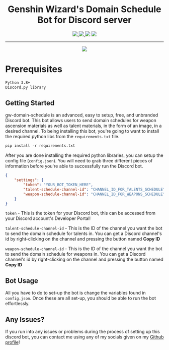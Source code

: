 <h1 align="center">Genshin Wizard's Domain Schedule Bot for Discord server</h1>
<p align="center">
    <a href="https://github.com/hattvr/gw-domain-schedule/releases/latest">
        <img src="https://img.shields.io/github/v/release/hattvr/gw-domain-schedule?label=Latest%20Version">
    </a>
    <a href="https://github.com/hattvr/gw-domain-schedule/commit/master">
        <img src="https://img.shields.io/github/last-commit/hattvr/gw-domain-schedule?label=Last%20Update">
    </a>
    <img src="https://img.shields.io/github/languages/code-size/hattvr/gw-domain-schedule?label=Size">
    <a href="https://github.com/hattvr/gw-domain-schedule/issues">
        <img src="https://img.shields.io/github/issues/hattvr/gw-domain-schedule?label=Issues">
    </a>
</p>

---
<div align="center">
    <img src="https://i.imgur.com/QlM3TFR.png">
</div>

# Prerequisites
```bash
Python 3.8+
Discord.py library
```

## **Getting Started**  
gw-domain-schedule is an advanced, easy to setup, free, and unbranded Discord bot. This bot allows users to send domain schedules for weapon ascension materials as well as talent materials, in the form of an image, in a desired channel. To being installing this bot, you're going to want to install the required python libs from the `requirements.txt` file.
```py
pip install -r requirements.txt
```

After you are done installing the required python libraries, you can setup the config file (`config.json`). You will need to grab three different pieces of information before you're able to successfully run the Discord bot.
```json
{
    "settings": {
        "token": "YOUR_BOT_TOKEN_HERE",
        "talent-schedule-channel-id": "CHANNEL_ID_FOR_TALENTS_SCHEDULE",
        "weapon-schedule-channel-id": "CHANNEL_ID_FOR_WEAPONS_SCHEDULE"
    }
}
```
`token` - This is the token for your Discord bot, this can be accessed from your Discord account's Developer Portal!

`talent-schedule-channel-id` - This is the ID of the channel you want the bot to send the domain schedule for talents in. You can get a Discord channel's id by right-clicking on the channel and pressing the button named **Copy ID**

`weapon-schedule-channel-id` - This is the ID of the channel you want the bot to send the domain schedule for weapons in. You can get a Discord channel's id by right-clicking on the channel and pressing the button named **Copy ID**

## **Bot Usage**
All you have to do to set-up the bot is change the variables found in `config.json`. Once these are all set-up, you should be able to run the bot effortlessly.

## **Any Issues?**  
If you run into any issues or problems during the process of setting up this discord bot, you can contact me using any of my socials given on my [Github profile](https://github.com/hattvr)!
